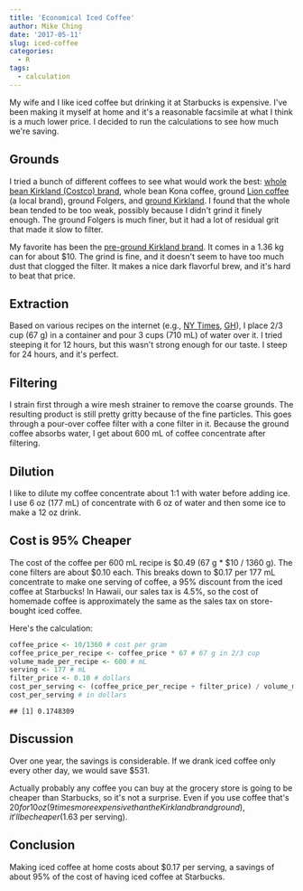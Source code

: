 ```yaml
---
title: 'Economical Iced Coffee'
author: Mike Ching
date: '2017-05-11'
slug: iced-coffee
categories:
  - R
tags:
  - calculation
---
```


My wife and I like iced coffee but drinking it at Starbucks is expensive. I've been making it myself at home and it's a reasonable facsimile at what I think is a much lower price. I decided to run the calculations to see how much we're saving.

## Grounds
I tried a bunch of different coffees to see what would work the best: [whole bean Kirkland (Costco) brand](https://www.costco.com/Kirkland-Signature-House-Blend-Coffee-2-lb%2c-2-pack.product.100232740.html), whole bean Kona coffee, ground [Lion coffee](http://www.lioncoffee.com/) (a local brand), ground Folgers, and [ground Kirkland](https://www.costco.com/Kirkland-Signature-Colombian-Coffee-3-lb%2c-2-pack.product.100120060.html). I found that the whole bean tended to be too weak, possibly because I didn't grind it finely enough. The ground Folgers is much finer, but it had a lot of residual grit that made it slow to filter.

My favorite has been the [pre-ground Kirkland brand](https://www.costco.com/Kirkland-Signature-Colombian-Coffee-3-lb%2c-2-pack.product.100120060.html). It comes in a 1.36 kg can for about $10. The grind is fine, and it doesn't seem to have too much dust that clogged the filter. It makes a nice dark flavorful brew, and it's hard to beat that price.

## Extraction
Based on various recipes on the internet (e.g., [NY Times](https://cooking.nytimes.com/recipes/1017355-cold-brewed-iced-coffee), [GH](http://www.goodhousekeeping.com/food-recipes/easy/a19854/iced-coffee-recipe/)), I place 2/3 cup (67 g) in a container and pour 3 cups (710 mL) of water over it. I tried steeping it for 12 hours, but this wasn't strong enough for our taste. I steep for 24 hours, and it's perfect.

## Filtering
I strain first through a wire mesh strainer to remove the coarse grounds. The resulting product is still pretty gritty because of the fine particles. This goes through a pour-over coffee filter with a cone filter in it. Because the ground coffee absorbs water, I get about 600 mL of coffee concentrate after filtering.

## Dilution
I like to dilute my coffee concentrate about 1:1 with water before adding ice. I use 6 oz (177 mL) of concentrate with 6 oz of water and then some ice to make a 12 oz drink.

## Cost is 95% Cheaper
The cost of the coffee per 600 mL recipe is $0.49 (67 g * $10 / 1360 g). The cone filters are about $0.10 each. This breaks down to $0.17 per 177 mL concentrate to make one serving of coffee, a 95% discount from the iced coffee at Starbucks! In Hawaii, our sales tax is 4.5%, so the cost of homemade coffee is approximately the same as the sales tax on store-bought iced coffee. 

Here's the calculation:


```r
coffee_price <- 10/1360 # cost per gram
coffee_price_per_recipe <- coffee_price * 67 # 67 g in 2/3 cup
volume_made_per_recipe <- 600 # mL
serving <- 177 # mL
filter_price <- 0.10 # dollars
cost_per_serving <- (coffee_price_per_recipe + filter_price) / volume_made_per_recipe * serving
cost_per_serving # in dollars
```

```
## [1] 0.1748309
```

## Discussion
Over one year, the savings is considerable. If we drank iced coffee only every other day, we would save $531.

Actually probably any coffee you can buy at the grocery store is going to be cheaper than Starbucks, so it's not a surprise. Even if you use coffee that's $20 for 10 oz (9 times more expensive than the Kirkland brand ground), it'll be cheaper ($1.63 per serving). 

## Conclusion
Making iced coffee at home costs about $0.17 per serving, a savings of about 95% of the cost of having iced coffee at Starbucks. 
